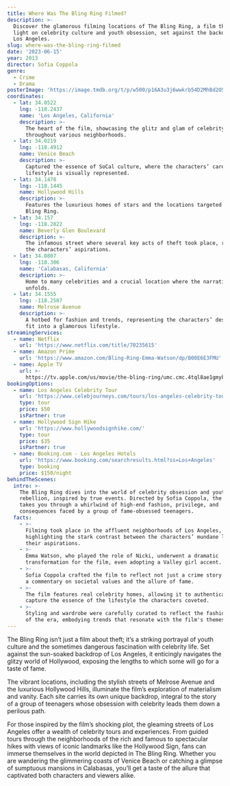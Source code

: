 ```yaml
---
title: Where Was The Bling Ring Filmed?
description: >-
  Discover the glamorous filming locations of The Bling Ring, a film that sheds
  light on celebrity culture and youth obsession, set against the backdrop of
  Los Angeles.
slug: where-was-the-bling-ring-filmed
date: '2023-06-15'
year: 2013
director: Sofia Coppola
genre:
  - Crime
  - Drama
posterImage: 'https://image.tmdb.org/t/p/w500/p16A3u3j6wwkrb54D2MhBd2O5j6.jpg'
coordinates:
  - lat: 34.0522
    lng: -118.2437
    name: 'Los Angeles, California'
    description: >-
      The heart of the film, showcasing the glitz and glam of celebrity life
      throughout various neighborhoods.
  - lat: 34.0219
    lng: -118.4912
    name: Venice Beach
    description: >-
      Captured the essence of SoCal culture, where the characters’ carefree
      lifestyle is visually represented.
  - lat: 34.1478
    lng: -118.1445
    name: Hollywood Hills
    description: >-
      Features the luxurious homes of stars and the locations targeted by the
      Bling Ring.
  - lat: 34.157
    lng: -118.2822
    name: Beverly Glen Boulevard
    description: >-
      The infamous street where several key acts of theft took place, reflecting
      the characters’ aspirations.
  - lat: 34.0807
    lng: -118.306
    name: 'Calabasas, California'
    description: >-
      Home to many celebrities and a crucial location where the narrative
      unfolds.
  - lat: 34.1555
    lng: -118.2587
    name: Melrose Avenue
    description: >-
      A hotbed for fashion and trends, representing the characters’ desire to
      fit into a glamorous lifestyle.
streamingServices:
  - name: Netflix
    url: 'https://www.netflix.com/title/70235615'
  - name: Amazon Prime
    url: 'https://www.amazon.com/Bling-Ring-Emma-Watson/dp/B00E6E3FMU'
  - name: Apple TV
    url: >-
      https://tv.apple.com/us/movie/the-bling-ring/umc.cmc.4tql8ae1gmykbtu49xo2rahl1
bookingOptions:
  - name: Los Angeles Celebrity Tour
    url: 'https://www.celebjourneys.com/tours/los-angeles-celebrity-tour/'
    type: tour
    price: $50
    isPartner: true
  - name: Hollywood Sign Hike
    url: 'https://www.hollywoodsignhike.com/'
    type: tour
    price: $35
    isPartner: true
  - name: Booking.com - Los Angeles Hotels
    url: 'https://www.booking.com/searchresults.html?ss=Los+Angeles'
    type: booking
    price: $150/night
behindTheScenes:
  intro: >-
    The Bling Ring dives into the world of celebrity obsession and youthful
    rebellion, inspired by true events. Directed by Sofia Coppola, the film
    takes you through a whirlwind of high-end fashion, privilege, and
    consequences faced by a group of fame-obsessed teenagers.
  facts:
    - >-
      Filming took place in the affluent neighborhoods of Los Angeles,
      highlighting the stark contrast between the characters’ mundane lives and
      their aspirations.
    - >-
      Emma Watson, who played the role of Nicki, underwent a dramatic
      transformation for the film, even adopting a Valley girl accent.
    - >-
      Sofia Coppola crafted the film to reflect not just a crime story but also
      a commentary on societal values and the allure of fame.
    - >-
      The film features real celebrity homes, allowing it to authentically
      capture the essence of the lifestyle the characters coveted.
    - >-
      Styling and wardrobe were carefully curated to reflect the fashion choices
      of the era, embodying trends that resonate with the film's themes.
---
```


<BlingRingGuide />

The Bling Ring isn’t just a film about theft; it’s a striking portrayal of youth culture and the sometimes dangerous fascination with celebrity life. Set against the sun-soaked backdrop of Los Angeles, it enticingly navigates the glitzy world of Hollywood, exposing the lengths to which some will go for a taste of fame.

The vibrant locations, including the stylish streets of Melrose Avenue and the luxurious Hollywood Hills, illuminate the film’s exploration of materialism and vanity. Each site carries its own unique backdrop, integral to the story of a group of teenagers whose obsession with celebrity leads them down a perilous path.

For those inspired by the film’s shocking plot, the gleaming streets of Los Angeles offer a wealth of celebrity tours and experiences. From guided tours through the neighborhoods of the rich and famous to spectacular hikes with views of iconic landmarks like the Hollywood Sign, fans can immerse themselves in the world depicted in The Bling Ring. Whether you are wandering the glimmering coasts of Venice Beach or catching a glimpse of sumptuous mansions in Calabasas, you’ll get a taste of the allure that captivated both characters and viewers alike.
